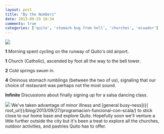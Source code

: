 ```yaml
---
layout: post
title: "By the Numbers"
date: 2013-09-29 18:34
comments: true
categories: ['quito', 'stomach bug from hell', 'churches', 'ecuador']
---
```

<img src="{{ root_url }}/images/flowers.jpg" />

<strong>1</strong> Morning spent cycling on the runway of Quito's old airport.

<strong>1</strong> Church (Catholic), ascended by foot all the way to the bell tower.

<strong>2</strong> Cold springs swum in.

<strong>4</strong> Ominous stomach rumblings (between the two of us), signaling
that our choice of restaurant was perhaps not the most sound.

<strong>Infinite</strong> Discussions about finally signing up for a salsa
dancing class.

<img src="{{ root_url }}/images/pennants.jpg" />
We've taken advantage of minor illness and [general busy-ness]({{ root_url}}/blog/2013/09/27/programacion-funcional-con-scala/) to stick close to our home base and explore Quito. Hopefully soon we'll venture a little further outside the city but it's been a treat to explore all the churches, outdoor activities, and pastries Quito has to offer.
